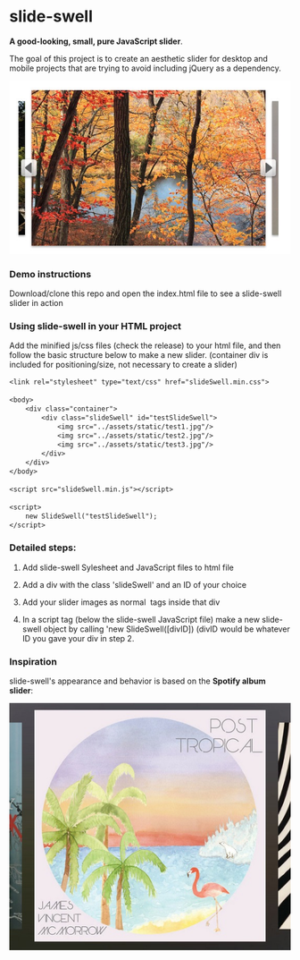 # slide-swell

**A good-looking, small, pure JavaScript slider**.

The goal of this project is to create an aesthetic slider for desktop and mobile projects that are trying to avoid including jQuery as a dependency.

![slide-swell example](assets/static/slide-swell.jpg) 



### Demo instructions
Download/clone this repo and open the index.html file to see a slide-swell slider in action

### Using slide-swell in your HTML project
Add the minified js/css files (check the release) to your html file, and then follow the basic structure below to make a new slider.
(container div is included for positioning/size, not necessary to create a slider)

    <link rel="stylesheet" type="text/css" href="slideSwell.min.css">
    
    <body>
        <div class="container">
            <div class="slideSwell" id="testSlideSwell">
                <img src="../assets/static/test1.jpg"/>
                <img src="../assets/static/test2.jpg"/>
                <img src="../assets/static/test3.jpg"/>
            </div>
        </div>
    </body>

    <script src="slideSwell.min.js"></script>
    
    <script>
        new SlideSwell("testSlideSwell");
    </script>


### Detailed steps:

1. Add slide-swell Sylesheet and JavaScript files to html file

2. Add a div with the class 'slideSwell' and an ID of your choice

3. Add your slider images as normal <img> tags inside that div

4. In a script tag (below the slide-swell JavaScript file) make a new slide-swell object by calling 'new SlideSwell([divID]) (divID would be whatever ID you gave your div in step 2. 



### Inspiration

slide-swell's appearance and behavior is based on the **Spotify album slider**:

![spotify inspiration slider](assets/static/spotify.jpg)



